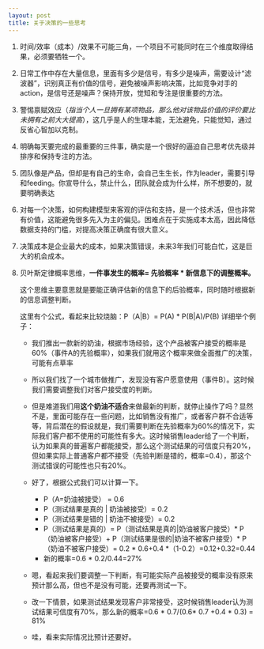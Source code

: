 ```yaml
---
layout: post
title: 关于决策的一些思考
---
```


1. 时间/效率（成本）/效果不可能三角，一个项目不可能同时在三个维度取得结果，必须要牺牲一个。

2. 日常工作中存在大量信息，里面有多少是信号，有多少是噪声，需要设计“滤波器”，识别真正有价值的信号，避免被噪声影响决策，比如竞争对手的action，是信号还是噪声？保持开放，觉知和专注是很重要的方法。

3. 警惕禀赋效应（*指当个人一旦拥有某项物品，那么他对该物品价值的评价要比未拥有之前大大提高*），这几乎是人的生理本能，无法避免，只能觉知，通过反省心智加以克制。

4. 明确每天要完成的最重要的三件事，确实是一个很好的逼迫自己思考优先级并排序和保持专注的方法。

5. 团队像是产品，但却是有自己的生命，会自己生生长，作为leader，需要引导和feeding。你宣导什么，禁止什么，团队就会成为什么样，所不想要的，就要明确表达

6. 对每一个决策，如何构建模型来客观的评估和支持，是一个技术活，但也非常有价值，这能避免很多先入为主的偏见。困难点在于实施成本太高，因此降低数据支持的门槛，对提高决策正确度有很大意义。

7. 决策成本是企业最大的成本，如果决策错误，未来3年我们可能白忙，这是巨大的机会成本。

8. 贝叶斯定律概率思维，**一件事发生的概率= 先验概率 * 新信息下的调整概率。**

   这个思维主要意思就是要能正确评估新的信息下的后验概率，同时随时根据新的信息调整判断。

   这里有个公式，看起来比较烧脑：P（A|B）= P(A) * P(B|A)/P(B)
   详细举个例子：

   * 我们推出一款新的奶油，根据市场经验，这个产品被客户接受的概率是60%（事件A的先验概率），如果我们就用这个概率来做全面推广的决策，可能有点草率

   * 所以我们找了一个城市做推广，发现没有客户愿意使用（事件B）。这时候我们需要调整我们对客户接受度的判断。
   
   * 但是难道我们用**这个奶油不适合**来做最新的判断，就停止操作了吗？显然不是，里面可能存在一些问题，比如销售没有推广，或者客户群不合适等等，背后潜在的假设就是，我们需要判断在先验概率为60%的情况下，实际我们客户都不使用的可能性有多大。这时候销售leader给了一个判断，认为如果真的普遍客户都能接受，那么这个测试结果的可信度只有20%，但如果实际上普通客户都不接受（先验判断是错的，概率=0.4），那这个测试错误的可能性也只有20%。
   
   * 好了，根据公式我们可以计算一下。
     * P（A=奶油被接受） = 0.6 
     * P（测试结果是真的 | 奶油被接受）= 0.2
     * P（测试结果是错的 | 奶油不被接受）= 0.2
     * P（测试结果是真的）= P（测试结果是真的|奶油被客户接受）* P（奶油被客户接受）+ P（测试结果是很的|奶油不被客户接受）* P（奶油不被客户接受）= 0.2 * 0.6+0.4 *（1-0.2）=0.12+0.32=0.44
     * 新的概率=0.6 * 0.2/0.44=27%
     
   * 嗯，看起来我们要调整一下判断，有可能实际产品被接受的概率没有原来预计那么高，但也不是没有可能，还要再测试一下。
   
   * 改一下情景，如果测试结果发现客户非常接受，这时候销售leader认为测试结果可信度有70%，那么新的概率=0.6 * 0.7/(0.6* 0.7 +0.4 * 0.3) = 81% 
   
   * 哇，看来实际情况比预计还要好。

